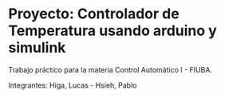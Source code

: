 # Proyecto: Controlador de Temperatura usando arduino y simulink

Trabajo práctico para la materia Control Automático I - FIUBA.

Integrantes: Higa, Lucas - Hsieh, Pablo 

